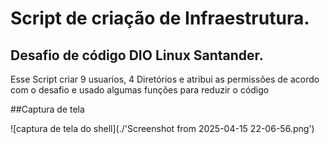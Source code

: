 # Script de criação de Infraestrutura.  
## Desafio de código DIO Linux Santander.


Esse Script criar 9 usuarios, 4 Diretórios e atribui as permissões de acordo com o desafio e usado algumas funções para reduzir o código 

##Captura de tela

![captura de tela do shell](./'Screenshot from 2025-04-15 22-06-56.png')



